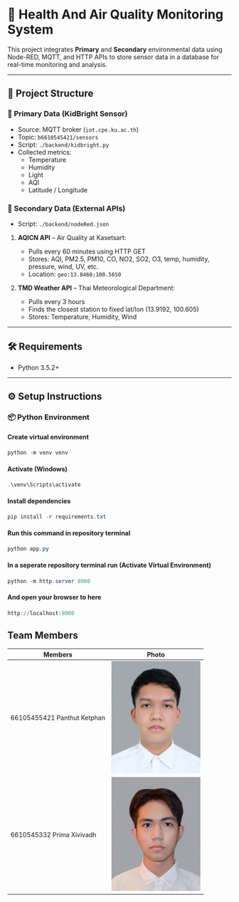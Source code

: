 # 🌱 Health And Air Quality Monitoring System

This project integrates **Primary** and **Secondary** environmental data using Node-RED, MQTT, and HTTP APIs to store sensor data in a  database for real-time monitoring and analysis.

---

## 📂 Project Structure

### 🔹 Primary Data (KidBright Sensor)

- Source: MQTT broker (`iot.cpe.ku.ac.th`)
- Topic: `b6610545421/sensors`
- Script: `./backend/kidbright.py`
- Collected metrics:
  - Temperature
  - Humidity
  - Light
  - AQI
  - Latitude / Longitude

### 🔹 Secondary Data (External APIs)

- Script: `./backend/nodeRed.json`

1. **AQICN API** – Air Quality at Kasetsart:
    - Pulls every 60 minutes using HTTP GET
    - Stores: AQI, PM2.5, PM10, CO, NO2, SO2, O3, temp, humidity, pressure, wind, UV, etc.
    - Location: `geo:13.8460;100.5650`

2. **TMD Weather API** – Thai Meteorological Department:
    - Pulls every 3 hours
    - Finds the closest station to fixed lat/lon (13.9192, 100.605)
    - Stores: Temperature, Humidity, Wind

---

## 🛠️ Requirements

- Python 3.5.2+

---

## ⚙️ Setup Instructions

### 📦 Python Environment

#### Create virtual environment

```powershell
python -m venv venv
```

#### Activate (Windows)

```powershell
.\venv\Scripts\activate
```

#### Install dependencies

```powershell
pip install -r requirements.txt
```

#### Run this command in repository terminal

```powershell
python app.py
```

#### In a seperate repository terminal run (Activate Virtual Environment)

```powershell
python -m http.server 8000
```

#### And open your browser to here

```powershell
http://localhost:8000
```

## Team Members

| Members                                                   | Photo                                                |
|---------------------------------------------------------------|--------------------------------------------------------|
| 66105455421 Panthut Ketphan            | <img src="member.jpg" width="200">   |
| 6610545332 Prima Xivivadh      | <img src="IMG_0046.png" width="200"> |
